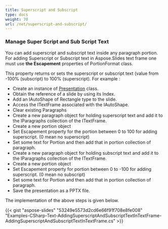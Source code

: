 ```yaml
---
title: Superscript and Subscript
type: docs
weight: 70
url: /net/superscript-and-subscript/
---
```


### **Manage Super Script and Sub Script Text**
You can add superscript and subscript text inside any paragraph portion. For adding Superscript or Subscript text in Aspose.Slides text frame one must use **the Escapement** properties of PortionFormat class.

This property returns or sets the superscript or subscript text (value from -100% (subscript) to 100% (superscript). For example :

- Create an instance of [Presentation](https://apireference.aspose.com/net/slides/aspose.slides/presentation) class.
- Obtain the reference of a slide by using its Index.
- Add an IAutoShape of Rectangle type to the slide.
- Access the ITextFrame associated with the IAutoShape.
- Clear existing Paragraphs
- Create a new paragraph object for holding superscript text and add it to the IParagraphs collection of the ITextFrame.
- Create a new portion object
- Set Escapement property for the portion between 0 to 100 for adding superscript. (0 mean no superscript)
- Set some text for Portion and then add that in portion collection of paragraph.
- Create a new paragraph object for holding subscript text and add it to the IParagraphs collection of the ITextFrame.
- Create a new portion object
- Set Escapement property for portion between 0 to -100 for adding superscript. (0 mean no subscript)
- Set some text for Portion and then add that in portion collection of paragraph.
- Save the presentation as a PPTX file.

The implementation of the above steps is given below.

{{< gist "aspose-slides" "53249e5573d2cd6e66f91f708e8fe008" "Examples-CSharp-Text-AddingSuperscriptAndSubscriptTextInTextFrame-AddingSuperscriptAndSubscriptTextInTextFrame.cs" >}}

